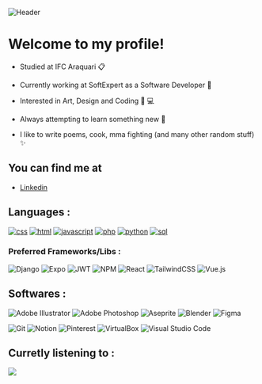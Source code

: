 ![Header](https://images-ext-2.discordapp.net/external/M_2tP15LKEdeGLz_Q1k-UTl4DkmR3uWAco3DWfqcdRc/https/i.imgur.com/cmQcrT7.png?width=1440&height=496)
# Welcome to my profile!

* Studied at IFC Araquari 📋

* Currently working at SoftExpert as a Software Developer 💼

* Interested in Art, Design and Coding 🎨 💻

* Always attempting to learn something new 🍃

* I like to write poems, cook, mma fighting (and many other random stuff) ✨

## You can find me at
* <a color="red" href="https://www.linkedin.com/in/gustavo-de-paula-gorges-422214268/">Linkedin</a>

## Languages :
[![css](https://skillicons.dev/icons?i=css)](https://skillicons.dev)
[![html](https://skillicons.dev/icons?i=html)](https://skillicons.dev)
[![javascript](https://skillicons.dev/icons?i=js)](https://skillicons.dev)
[![php](https://skillicons.dev/icons?i=php)](https://skillicons.dev)
[![python](https://skillicons.dev/icons?i=py)](https://skillicons.dev)
[![sql](https://skillicons.dev/icons?i=mysql)](https://skillicons.dev)


### Preferred Frameworks/Libs :
![Django](https://img.shields.io/badge/django-%23092E20.svg?style=for-the-badge&logo=django&logoColor=white)
![Expo](https://img.shields.io/badge/expo-1C1E24?style=for-the-badge&logo=expo&logoColor=#D04A37)
![JWT](https://img.shields.io/badge/JWT-black?style=for-the-badge&logo=JSON%20web%20tokens)
![NPM](https://img.shields.io/badge/NPM-%23CB3837.svg?style=for-the-badge&logo=npm&logoColor=white)
![React](https://img.shields.io/badge/react-%2320232a.svg?style=for-the-badge&logo=react&logoColor=%2361DAFB)
![TailwindCSS](https://img.shields.io/badge/tailwindcss-%2338B2AC.svg?style=for-the-badge&logo=tailwind-css&logoColor=white)
![Vue.js](https://img.shields.io/badge/vuejs-%2335495e.svg?style=for-the-badge&logo=vuedotjs&logoColor=%234FC08D)


## Softwares :
![Adobe Illustrator](https://img.shields.io/badge/adobe%20illustrator-%23FF9A00.svg?style=for-the-badge&logo=adobe%20illustrator&logoColor=white)
![Adobe Photoshop](https://img.shields.io/badge/adobe%20photoshop-%2331A8FF.svg?style=for-the-badge&logo=adobe%20photoshop&logoColor=white)
![Aseprite](https://img.shields.io/badge/Aseprite-FFFFFF?style=for-the-badge&logo=Aseprite&logoColor=#7D929E)
![Blender](https://img.shields.io/badge/blender-%23F5792A.svg?style=for-the-badge&logo=blender&logoColor=white)
![Figma](https://img.shields.io/badge/figma-%23F24E1E.svg?style=for-the-badge&logo=figma&logoColor=white)

![Git](https://img.shields.io/badge/git-%23F05033.svg?style=for-the-badge&logo=git&logoColor=white)
![Notion](https://img.shields.io/badge/Notion-%23000000.svg?style=for-the-badge&logo=notion&logoColor=white)
![Pinterest](https://img.shields.io/badge/Pinterest-%23E60023.svg?style=for-the-badge&logo=Pinterest&logoColor=white)
![VirtualBox](https://img.shields.io/badge/VirtualBox-21416b?style=for-the-badge&logo=VirtualBox&logoColor=white)
![Visual Studio Code](https://img.shields.io/badge/Visual%20Studio%20Code-0078d7.svg?style=for-the-badge&logo=visual-studio-code&logoColor=white)


## Curretly listening to :
<p align="left">
  <a href="(https://spotify-recently-played-readme.vercel.app/api?user=98sxfxj2y7k7vzye4qo05kntf%22%3E)">
    <img src="https://spotify-recently-played-readme.vercel.app/api?user=98sxfxj2y7k7vzye4qo05kntf" />
  </a>
</p>
